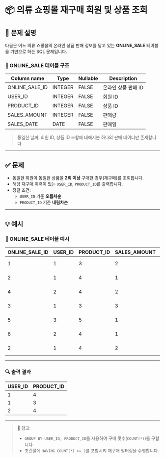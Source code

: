 # 📦 의류 쇼핑몰 재구매 회원 및 상품 조회

## 📄 문제 설명

다음은 어느 의류 쇼핑몰의 온라인 상품 판매 정보를 담고 있는 **ONLINE_SALE** 테이블을 기반으로 하는 SQL 문제입니다.

### 🛒 ONLINE_SALE 테이블 구조

| Column name      | Type     | Nullable | Description                    |
|------------------|----------|----------|--------------------------------|
| ONLINE_SALE_ID   | INTEGER  | FALSE    | 온라인 상품 판매 ID            |
| USER_ID          | INTEGER  | FALSE    | 회원 ID                         |
| PRODUCT_ID       | INTEGER  | FALSE    | 상품 ID                         |
| SALES_AMOUNT     | INTEGER  | FALSE    | 판매량                          |
| SALES_DATE       | DATE     | FALSE    | 판매일                          |

> 동일한 날짜, 회원 ID, 상품 ID 조합에 대해서는 하나의 판매 데이터만 존재합니다.

---

## ✅ 문제

- 동일한 회원이 동일한 상품을 **2회 이상** 구매한 경우(재구매)를 조회합니다.
- 해당 재구매 이력이 있는 `USER_ID`, `PRODUCT_ID`를 출력합니다.
- 정렬 조건:
  - `USER_ID` 기준 **오름차순**
  - `PRODUCT_ID` 기준 **내림차순**

---

## 💡 예시

### 📘 ONLINE_SALE 테이블 예시

| ONLINE_SALE_ID | USER_ID | PRODUCT_ID | SALES_AMOUNT | SALES_DATE |
|----------------|---------|------------|---------------|-------------|
| 1              | 1       | 3          | 2             | 2022-02-25  |
| 2              | 1       | 4          | 1             | 2022-03-01  |
| 4              | 2       | 4          | 2             | 2022-03-12  |
| 3              | 1       | 3          | 3             | 2022-03-31  |
| 5              | 3       | 5          | 1             | 2022-04-03  |
| 6              | 2       | 4          | 1             | 2022-04-06  |
| 2              | 1       | 4          | 2             | 2022-05-11  |

---

### 🔍 출력 결과

| USER_ID | PRODUCT_ID |
|---------|-------------|
| 1       | 4           |
| 1       | 3           |
| 2       | 4           |

---

> 📌 참고:
> - `GROUP BY USER_ID, PRODUCT_ID`를 사용하여 구매 횟수(`COUNT(*)`)를 구합니다.
> - 조건절에 `HAVING COUNT(*) >= 2`를 포함시켜 재구매 필터링을 수행합니다.
